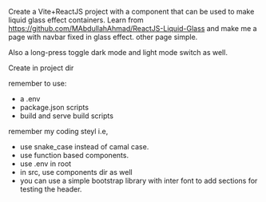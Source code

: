 Create a Vite+ReactJS project with a component that can be used to make liquid glass effect containers.
Learn from https://github.com/MAbdullahAhmad/ReactJS-Liquid-Glass and make me a page with navbar fixed in glass effect. other page simple.

Also a long-press toggle dark mode and light mode switch as well.

Create in project dir

remember to use:
- a .env
- package.json scripts
- build and serve build scripts

remember my coding steyl i.e,
- use snake_case instead of camal case.
- use function based components.
- use .env in root
- in src, use components dir as well
- you can use a simple bootstrap library with inter font to add sections for testing the header.